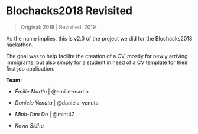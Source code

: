 # Blochacks2018 Revisited
>   Original: 2018 | Revisited: 2019

As the name implies, this is v2.0 of the project we did for the Blochacks2018 hackathon.

The goal was to help facilite the creation of a CV, mostly for newly arriving immigrants, but also simply for a student in need of a CV template for their first job application.

**Team:**

*   _Émilie Martin_ | @emilie-martin

*   _Daniela Venuta_ | @daniela-venuta

*   _Minh-Tam Do_ | @mint47

*   _Kevin Sidhu_
